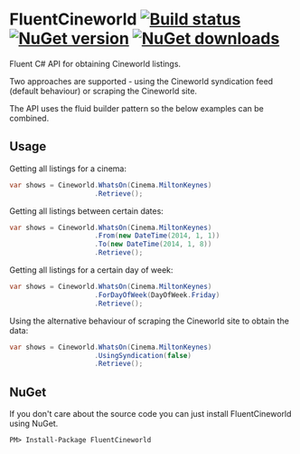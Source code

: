# FluentCineworld [![Build status](http://img.shields.io/appveyor/ci/lewishenson/fluentcineworld.svg?style=flat)](https://ci.appveyor.com/project/lewishenson/fluentcineworld) [![NuGet version](http://img.shields.io/nuget/v/FluentCineworld.svg?style=flat)](https://ci.appveyor.com/project/lewishenson/fluentcineworld)  [![NuGet downloads](http://img.shields.io/nuget/dt/FluentCineworld.svg?style=flat)](https://ci.appveyor.com/project/lewishenson/fluentcineworld)

Fluent C# API for obtaining Cineworld listings.

Two approaches are supported - using the Cineworld syndication feed (default behaviour) or scraping the Cineworld site.

The API uses the fluid builder pattern so the below examples can be combined.

## Usage

Getting all listings for a cinema:

```csharp
var shows = Cineworld.WhatsOn(Cinema.MiltonKeynes)
                     .Retrieve();
```

Getting all listings between certain dates:

```csharp
var shows = Cineworld.WhatsOn(Cinema.MiltonKeynes)
                     .From(new DateTime(2014, 1, 1))
                     .To(new DateTime(2014, 1, 8))
                     .Retrieve();
```

Getting all listings for a certain day of week:

```csharp
var shows = Cineworld.WhatsOn(Cinema.MiltonKeynes)
                     .ForDayOfWeek(DayOfWeek.Friday)
                     .Retrieve();
```                     

Using the alternative behaviour of scraping the Cineworld site to obtain the data:

```csharp
var shows = Cineworld.WhatsOn(Cinema.MiltonKeynes)
                     .UsingSyndication(false)
                     .Retrieve();
```


## NuGet

If you don't care about the source code you can just install FluentCineworld using NuGet.

    PM> Install-Package FluentCineworld
